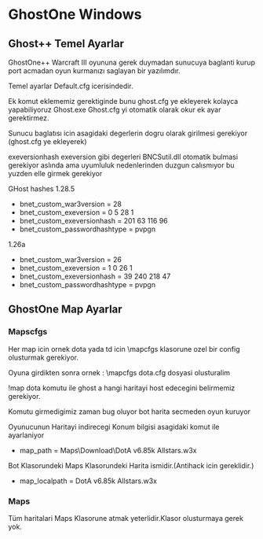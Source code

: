 # GhostOne Windows
## Ghost++ Temel Ayarlar

GhostOne++ Warcraft III oyununa gerek duymadan sunucuya baglanti kurup port acmadan oyun kurmanızı saglayan bir yazılımdır.

Temel ayarlar Default.cfg icerisindedir. 

Ek komut eklememiz gerektiginde bunu ghost.cfg ye ekleyerek kolayca yapabiliyoruz Ghost.exe Ghost.cfg yi otomatik olarak okur ek ayar gerektirmez.

Sunucu baglatısı icin asagidaki degerlerin dogru olarak girilmesi gerekiyor (ghost.cfg ye ekleyerek)

exeversionhash exeversion gibi degerleri BNCSutil.dll otomatik bulmasi gerekiyor aslında ama uyumluluk nedenlerinden duzgun calısmıyor bu yuzden elle girmek gerekiyor

GHost hashes
1.28.5

* bnet_custom_war3version = 28
* bnet_custom_exeversion = 0 5 28 1
* bnet_custom_exeversionhash = 201 63 116 96  
* bnet_custom_passwordhashtype = pvpgn

1.26a

* bnet_custom_war3version = 26
* bnet_custom_exeversion = 1 0 26 1
* bnet_custom_exeversionhash = 39 240 218 47
* bnet_custom_passwordhashtype = pvpgn

## GhostOne Map Ayarlar
### Mapscfgs

Her map icin ornek dota yada td icin \mapcfgs klasorune ozel bir config olusturmak gerekiyor.

Oyuna girdikten sonra ornek : \mapcfgs dota.cfg dosyasi olusturalim 

!map dota komutu ile ghost a hangi haritayi host edecegini belirmemiz gerekiyor.

Komutu girmedigimiz zaman bug oluyor bot harita secmeden oyun kuruyor

Oyunucunun Haritayi indirecegi Konum bilgisi asagidaki komut ile ayarlaniyor

* map_path = Maps\Download\DotA v6.85k Allstars.w3x       

Bot Klasorundeki Maps Klasorundeki Harita ismidir.(Antihack icin gereklidir.)

* map_localpath = DotA v6.85k Allstars.w3x 

### Maps

Tüm haritalari Maps Klasorune atmak yeterlidir.Klasor olusturmaya gerek yok.
